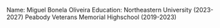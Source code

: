 Name: Miguel Bonela Oliveira
Education: Northeastern University (2023-2027)
           Peabody Veterans Memorial Highschool (2019-2023)

